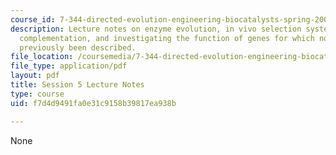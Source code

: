 ```yaml
---
course_id: 7-344-directed-evolution-engineering-biocatalysts-spring-2008
description: Lecture notes on enzyme evolution, in vivo selection systems, , genetic
  complementation, and investigating the function of genes for which no function has
  previously been described.
file_location: /coursemedia/7-344-directed-evolution-engineering-biocatalysts-spring-2008/f7d4d9491fa0e31c9158b39817ea938b_ses5_ln.pdf
file_type: application/pdf
layout: pdf
title: Session 5 Lecture Notes
type: course
uid: f7d4d9491fa0e31c9158b39817ea938b

---
```

None